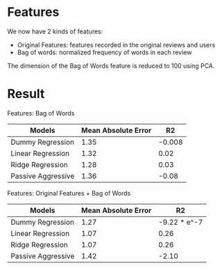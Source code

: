 # Features

We now have 2 kinds of features:
 * Original Features: features recorded in the original reviews and users
 * Bag of words: normalized frequency of words in each review

The dimension of the Bag of Words feature is reduced to 100 using PCA.

# Result

Features: Bag of Words

| Models             | Mean Absolute Error | R2           |
| -----------------  | ------------------- | ------------ |
| Dummy Regression   | 1.35                | -0.008       |
| Linear Regression  | 1.32                | 0.02         |
| Ridge Regression   | 1.28                | 0.03         |
| Passive Aggressive | 1.36                | -0.08        |

Features: Original Features + Bag of Words

| Models             | Mean Absolute Error | R2           |
| -----------------  | ------------------- | ------------ |
| Dummy Regression   | 1.27                | -9.22 * e^-7 |
| Linear Regression  | 1.07                | 0.26         |
| Ridge Regression   | 1.07                | 0.26         |
| Passive Aggressive | 1.42                | -2.10        |
